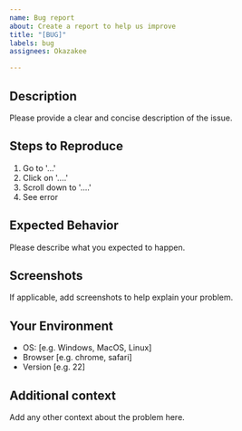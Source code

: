 ```yaml
---
name: Bug report
about: Create a report to help us improve
title: "[BUG]"
labels: bug
assignees: Okazakee

---
```


## Description
Please provide a clear and concise description of the issue.

## Steps to Reproduce
1. Go to '...'
2. Click on '....'
3. Scroll down to '....'
4. See error

## Expected Behavior
Please describe what you expected to happen.

## Screenshots
If applicable, add screenshots to help explain your problem.

## Your Environment
- OS: [e.g. Windows, MacOS, Linux]
- Browser [e.g. chrome, safari]
- Version [e.g. 22]

## Additional context
Add any other context about the problem here.
